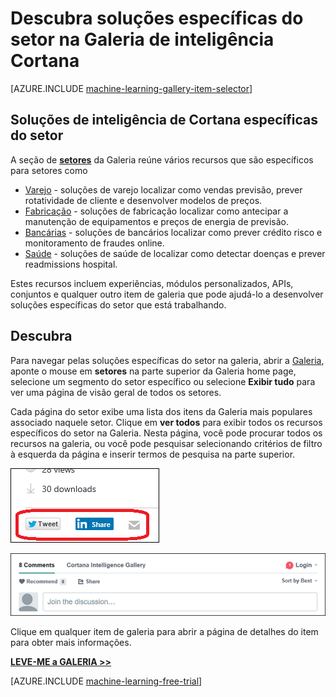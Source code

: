 <properties
    pageTitle="Soluções específicas do setor de galeria de inteligência de Cortana | Microsoft Azure"
    description="Descubra soluções do setor na Galeria de inteligência de Cortana."
    services="machine-learning"
    documentationCenter=""
    authors="garyericson"
    manager="jhubbard"
    editor="cgronlun"/>

<tags
    ms.service="machine-learning"
    ms.workload="data-services"
    ms.tgt_pltfrm="na"
    ms.devlang="na"
    ms.topic="article"
    ms.date="10/13/2016"
    ms.author="roopalik;garye"/>


# <a name="discover-industry-specific-solutions-in-the-cortana-intelligence-gallery"></a>Descubra soluções específicas do setor na Galeria de inteligência Cortana

[AZURE.INCLUDE [machine-learning-gallery-item-selector](../../includes/machine-learning-gallery-item-selector.md)]

## <a name="industry-specific-cortana-intelligence-solutions"></a>Soluções de inteligência de Cortana específicas do setor

A seção de **[setores](https://gallery.cortanaintelligence.com/industries)** da Galeria reúne vários recursos que são específicos para setores como

- [Varejo](https://gallery.cortanaintelligence-int.com/industries/retail) - soluções de varejo localizar como vendas previsão, prever rotatividade de cliente e desenvolver modelos de preços.
- [Fabricação](https://gallery.cortanaintelligence-int.com/industries/manufacturing) - soluções de fabricação localizar como antecipar a manutenção de equipamentos e preços de energia de previsão.
- [Bancárias](https://gallery.cortanaintelligence-int.com/industries/banking) - soluções de bancários localizar como prever crédito risco e monitoramento de fraudes online.
- [Saúde](https://gallery.cortanaintelligence-int.com/industries/healthcare) - soluções de saúde de localizar como detectar doenças e prever readmissions hospital.

Estes recursos incluem experiências, módulos personalizados, APIs, conjuntos e qualquer outro item de galeria que pode ajudá-lo a desenvolver soluções específicas do setor que está trabalhando.

## <a name="discover"></a>Descubra

 Para navegar pelas soluções específicas do setor na galeria, abrir a [Galeria](http://gallery.cortanaintelligence.com), aponte o mouse em **setores** na parte superior da Galeria home page, selecione um segmento do setor específico ou selecione **Exibir tudo** para ver uma página de visão geral de todos os setores.

 Cada página do setor exibe uma lista dos itens da Galeria mais populares associado naquele setor.
Clique em **ver todos** para exibir todos os recursos específicos do setor na Galeria.
Nesta página, você pode procurar todos os recursos na galeria, ou você pode pesquisar selecionando critérios de filtro à esquerda da página e inserir termos de pesquisa na parte superior.

![Compartilhar este item com amigos](media\machine-learning-gallery-how-to-use-contribute-publish\share-links.png)

![Adicionar seus próprios comentários](media\machine-learning-gallery-how-to-use-contribute-publish\comments.png)

 Clique em qualquer item de galeria para abrir a página de detalhes do item para obter mais informações.


**[LEVE-ME a GALERIA >>](http://gallery.cortanaintelligence.com)**

[AZURE.INCLUDE [machine-learning-free-trial](../../includes/machine-learning-free-trial.md)]
